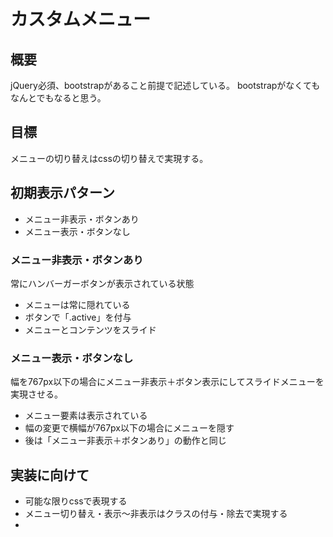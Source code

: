 # カスタムメニュー

## 概要
jQuery必須、bootstrapがあること前提で記述している。
bootstrapがなくてもなんとでもなると思う。

## 目標
メニューの切り替えはcssの切り替えで実現する。

## 初期表示パターン
- メニュー非表示・ボタンあり
- メニュー表示・ボタンなし

### メニュー非表示・ボタンあり
常にハンバーガーボタンが表示されている状態
- メニューは常に隠れている
- ボタンで「.active」を付与
- メニューとコンテンツをスライド

### メニュー表示・ボタンなし
幅を767px以下の場合にメニュー非表示＋ボタン表示にしてスライドメニューを実現させる。
- メニュー要素は表示されている
- 幅の変更で横幅が767px以下の場合にメニューを隠す
- 後は「メニュー非表示＋ボタンあり」の動作と同じ

## 実装に向けて
- 可能な限りcssで表現する
- メニュー切り替え・表示～非表示はクラスの付与・除去で実現する
- 